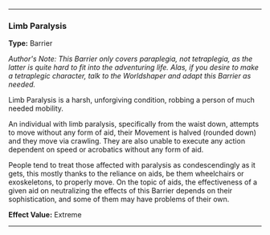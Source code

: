 ___
### Limb Paralysis
__Type:__ Barrier

*Author's Note: This Barrier only covers paraplegia, not tetraplegia, as the latter is quite hard to fit into the adventuring life. Alas, if you desire to make a tetraplegic character, talk to the Worldshaper and adapt this Barrier as needed.*

Limb Paralysis is a harsh, unforgiving condition, robbing a person of much needed mobility.

An individual with limb paralysis, specifically from the waist down, attempts to move without any form of aid, their Movement is halved (rounded down) and they move via crawling. They are also unable to execute any action dependent on speed or acrobatics without any form of aid.

People tend to treat those affected with paralysis as condescendingly as it gets, this mostly thanks to the reliance on aids, be them wheelchairs or exoskeletons, to properly move. On the topic of aids, the effectiveness of a given aid on neutralizing the effects of this Barrier depends on their sophistication, and some of them may have problems of their own.

__Effect Value:__ Extreme

___